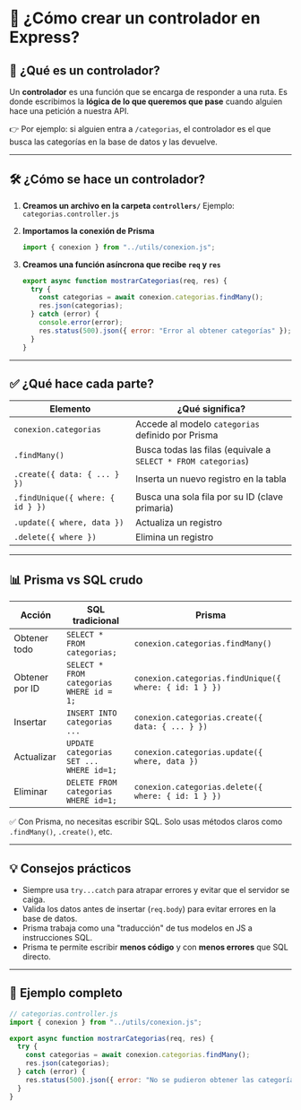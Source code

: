 
# 🧩 ¿Cómo crear un controlador en Express?

## 🎯 ¿Qué es un controlador?

Un **controlador** es una función que se encarga de responder a una ruta. Es donde escribimos la **lógica de lo que queremos que pase** cuando alguien hace una petición a nuestra API.

👉 Por ejemplo: si alguien entra a `/categorias`, el controlador es el que busca las categorías en la base de datos y las devuelve.

---

## 🛠️ ¿Cómo se hace un controlador?

1. **Creamos un archivo en la carpeta `controllers/`**
   Ejemplo: `categorias.controller.js`

2. **Importamos la conexión de Prisma**

   ```js
   import { conexion } from "../utils/conexion.js";
   ```

3. **Creamos una función asíncrona que recibe `req` y `res`**

   ```js
   export async function mostrarCategorias(req, res) {
     try {
       const categorias = await conexion.categorias.findMany();
       res.json(categorias);
     } catch (error) {
       console.error(error);
       res.status(500).json({ error: "Error al obtener categorías" });
     }
   }
   ```

---

## ✅ ¿Qué hace cada parte?

| Elemento                         | ¿Qué significa?                                               |
| -------------------------------- | ------------------------------------------------------------- |
| `conexion.categorias`            | Accede al modelo `categorias` definido por Prisma             |
| `.findMany()`                    | Busca todas las filas (equivale a `SELECT * FROM categorias`) |
| `.create({ data: { ... } })`     | Inserta un nuevo registro en la tabla                         |
| `.findUnique({ where: { id } })` | Busca una sola fila por su ID (clave primaria)                |
| `.update({ where, data })`       | Actualiza un registro                                         |
| `.delete({ where })`             | Elimina un registro                                           |

---

## 📊 Prisma vs SQL crudo

| Acción         | SQL tradicional                          | Prisma                                                 |
| -------------- | ---------------------------------------- | ------------------------------------------------------ |
| Obtener todo   | `SELECT * FROM categorias;`              | `conexion.categorias.findMany()`                       |
| Obtener por ID | `SELECT * FROM categorias WHERE id = 1;` | `conexion.categorias.findUnique({ where: { id: 1 } })` |
| Insertar       | `INSERT INTO categorias ...`             | `conexion.categorias.create({ data: { ... } })`        |
| Actualizar     | `UPDATE categorias SET ... WHERE id=1;`  | `conexion.categorias.update({ where, data })`          |
| Eliminar       | `DELETE FROM categorias WHERE id=1;`     | `conexion.categorias.delete({ where: { id: 1 } })`     |

✅ Con Prisma, no necesitas escribir SQL. Solo usas métodos claros como `.findMany()`, `.create()`, etc.

---

## 💡 Consejos prácticos

* Siempre usa `try...catch` para atrapar errores y evitar que el servidor se caiga.
* Valida los datos antes de insertar (`req.body`) para evitar errores en la base de datos.
* Prisma trabaja como una "traducción" de tus modelos en JS a instrucciones SQL.
* Prisma te permite escribir **menos código** y con **menos errores** que SQL directo.

---

## 📝 Ejemplo completo

```js
// categorias.controller.js
import { conexion } from "../utils/conexion.js";

export async function mostrarCategorias(req, res) {
  try {
    const categorias = await conexion.categorias.findMany();
    res.json(categorias);
  } catch (error) {
    res.status(500).json({ error: "No se pudieron obtener las categorías" });
  }
}
```
